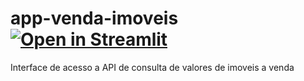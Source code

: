 # app-venda-imoveis [![Open in Streamlit](https://static.streamlit.io/badges/streamlit_badge_black_white.svg)](https://share.streamlit.io/silviolima07/app-venda-imoveis/app.py)
Interface de acesso a API de consulta de valores de imoveis a venda
